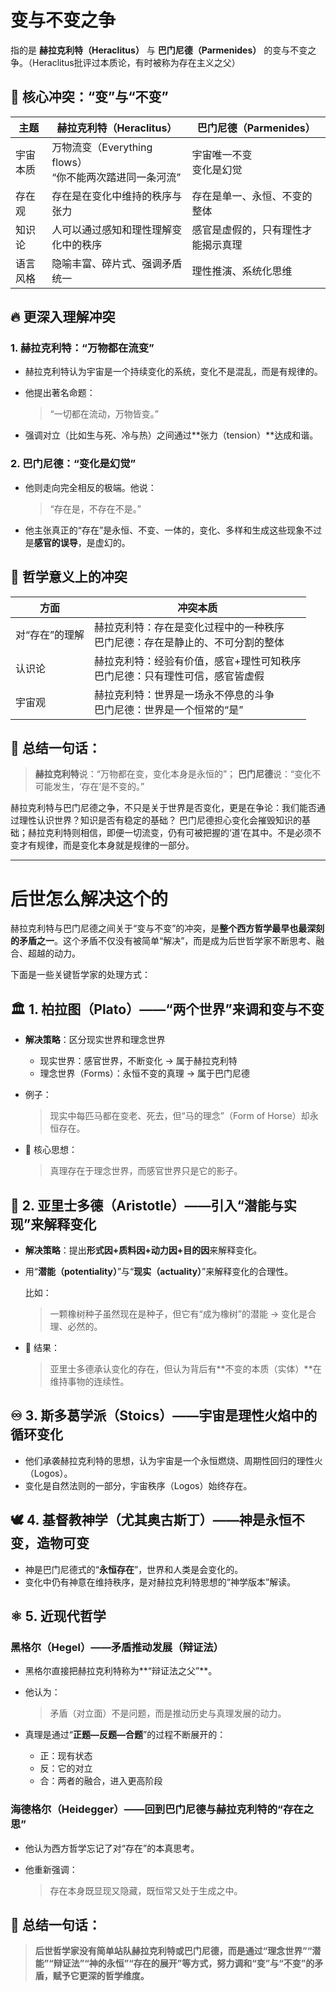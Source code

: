 # 变与不变之争

指的是 **赫拉克利特（Heraclitus）** 与 **巴门尼德（Parmenides）** 的变与不变之争。（Heraclitus批评过本质论，有时被称为存在主义之父）

## 🧠 核心冲突：**“变”与“不变”**

| 主题   | 赫拉克利特（Heraclitus）                        | 巴门尼德（Parmenides）  |
| ---- | ---------------------------------------- | ----------------- |
| 宇宙本质 | 万物流变（Everything flows）<br>“你不能两次踏进同一条河流” | 宇宙唯一不变<br>变化是幻觉   |
| 存在观  | 存在是在变化中维持的秩序与张力                          | 存在是单一、永恒、不变的整体    |
| 知识论  | 人可以通过感知和理性理解变化中的秩序                       | 感官是虚假的，只有理性才能揭示真理 |
| 语言风格 | 隐喻丰富、碎片式、强调矛盾统一                          | 理性推演、系统化思维        |
 
## 🔥 更深入理解冲突

### 1. **赫拉克利特：“万物都在流变”**

* 赫拉克利特认为宇宙是一个持续变化的系统，变化不是混乱，而是有规律的。
* 他提出著名命题：

  > “一切都在流动，万物皆变。”
* 强调对立（比如生与死、冷与热）之间通过\*\*张力（tension）\*\*达成和谐。

### 2. **巴门尼德：“变化是幻觉”**

* 他则走向完全相反的极端。他说：

  > “存在是，不存在不是。”
* 他主张真正的“存在”是永恒、不变、一体的，变化、多样和生成这些现象不过是**感官的误导**，是虚幻的。
 
## 🎯 哲学意义上的冲突

| 方面       | 冲突本质                                       |
| -------- | ------------------------------------------ |
| 对“存在”的理解 | 赫拉克利特：存在是变化过程中的一种秩序<br>巴门尼德：存在是静止的、不可分割的整体 |
| 认识论      | 赫拉克利特：经验有价值，感官+理性可知秩序<br>巴门尼德：只有理性可信，感官皆虚假 |
| 宇宙观      | 赫拉克利特：世界是一场永不停息的斗争<br>巴门尼德：世界是一个恒常的“是”     |
 
## 📌 总结一句话：

> **赫拉克利特**说：“万物都在变，变化本身是永恒的”；
> **巴门尼德**说：“变化不可能发生，‘存在’是不变的。”

赫拉克利特与巴门尼德之争，不只是关于世界是否变化，更是在争论：我们能否通过理性认识世界？知识是否有稳定的基础？ 巴门尼德担心变化会摧毁知识的基础；赫拉克利特则相信，即便一切流变，仍有可被把握的‘道’在其中。不是必须不变才有规律，而是变化本身就是规律的一部分。

----

# 后世怎么解决这个的

赫拉克利特与巴门尼德之间关于“变与不变”的冲突，是**整个西方哲学最早也最深刻的矛盾之一**。这个矛盾不仅没有被简单“解决”，而是成为后世哲学家不断思考、融合、超越的动力。

下面是一些关键哲学家的处理方式：

## 🏛️ 1. **柏拉图（Plato）——“两个世界”来调和变与不变**

* **解决策略**：区分现实世界和理念世界

  * 现实世界：感官世界，不断变化 → 属于赫拉克利特
  * 理念世界（Forms）：永恒不变的真理 → 属于巴门尼德

* 例子：

  > 现实中每匹马都在变老、死去，但“马的理念”（Form of Horse）却永恒存在。

* 📌 核心思想：

  > 真理存在于理念世界，而感官世界只是它的影子。
 

## 🦉 2. **亚里士多德（Aristotle）——引入“潜能与实现”来解释变化**

* **解决策略**：提出**形式因+质料因+动力因+目的因**来解释变化。

* 用“**潜能（potentiality）**”与“**现实（actuality）**”来解释变化的合理性。

  比如：

  > 一颗橡树种子虽然现在是种子，但它有“成为橡树”的潜能 → 变化是合理、必然的。

* 📌 结果：

  > 亚里士多德承认变化的存在，但认为背后有\*\*不变的本质（实体）\*\*在维持事物的连续性。
 
## ♾️ 3. **斯多葛学派（Stoics）——宇宙是理性火焰中的循环变化**

* 他们承袭赫拉克利特的思想，认为宇宙是一个永恒燃烧、周期性回归的理性火（Logos）。
* 变化是自然法则的一部分，宇宙秩序（Logos）始终存在。
 

## 🕊️ 4. **基督教神学（尤其奥古斯丁）——神是永恒不变，造物可变**

* 神是巴门尼德式的“**永恒存在**”，世界和人类是会变化的。
* 变化中仍有神意在维持秩序，是对赫拉克利特思想的“神学版本”解读。
 
## ⚛️ 5. **近现代哲学**

### 黑格尔（Hegel）——**矛盾推动发展（辩证法）**

* 黑格尔直接把赫拉克利特称为\*\*“辩证法之父”\*\*。

* 他认为：

  > 矛盾（对立面）不是问题，而是推动历史与真理发展的动力。

* 真理是通过“**正题—反题—合题**”的过程不断展开的：

  * 正：现有状态
  * 反：它的对立
  * 合：两者的融合，进入更高阶段

### 海德格尔（Heidegger）——回到巴门尼德与赫拉克利特的“存在之思”

* 他认为西方哲学忘记了对“存在”的本真思考。
* 他重新强调：

  > 存在本身既显现又隐藏，既恒常又处于生成之中。
 
## 🧩 总结一句话：

> **后世哲学家没有简单站队赫拉克利特或巴门尼德，而是通过“理念世界”“潜能”“辩证法”“神的永恒”“存在的展开”等方式，努力调和“变”与“不变”的矛盾，赋予它更深的哲学维度。**
